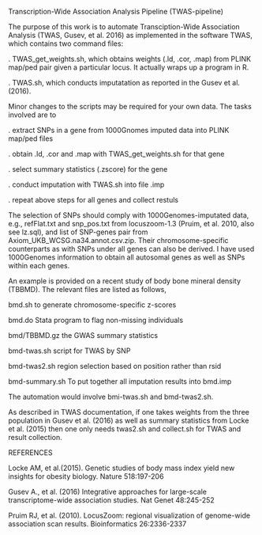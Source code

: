 Transcription-Wide Association Analysis Pipeline (TWAS-pipeline)

The purpose of this work is to automate Transciption-Wide Association Analysis (TWAS, Gusev, et al. 2016) as implemented in the software TWAS, which contains two command files:

.   TWAS_get_weights.sh, which obtains weights (.ld, .cor, .map) from PLINK map/ped pair given a particular locus. It actually wraps up a program in R.
                        
. TWAS.sh, which conducts imputatation as reported in the Gusev et al. (2016). 

Minor changes to the scripts may be required for your own data. The tasks involved are to  

. extract SNPs in a gene from 1000Gnomes imputed data into PLINK map/ped files

. obtain .ld, .cor and .map with TWAS_get_weights.sh for that gene

. select summary statistics (.zscore) for the gene

. conduct imputation with TWAS.sh into file .imp

. repeat above steps for all genes and collect restuls


The selection of SNPs should comply with 1000Genomes-imputated data, e.g., refFlat.txt and snp_pos.txt from locuszoom-1.3 (Pruim, et al. 2010, also see lz.sql), and list of SNP-genes pair from Axiom_UKB_WCSG.na34.annot.csv.zip. Their chromosome-specific counterparts as with SNPs under all genes can also be derived. I have used 1000Genomes information to obtain all autosomal genes as well as SNPs within each genes.

An example is provided on a recent study of body bone mineral density (TBBMD). The relevant files are listed as follows,

bmd.sh                  to generate chromosome-specific z-scores

bmd.do                  Stata program to flag non-missing individuals

bmd/TBBMD.gz            the GWAS summary statistics

bmd-twas.sh             script for TWAS by SNP

bmd-twas2.sh            region selection based on position rather than rsid

bmd-summary.sh          To put together all imputation results into bmd.imp

The automation would involve bmi-twas.sh and bmd-twas2.sh.

As described in TWAS documentation, if one takes weights from the three population in Gusev et al. (2016) as well as summary statistics from Locke et al. (2015) then one only needs twas2.sh and collect.sh for TWAS and result collection.


REFERENCES

Locke AM, et al.(2015). Genetic studies of body mass index yield new insights for obesity biology. Nature 518:197-206

Gusev A., et al. (2016) Integrative approaches for large-scale transcriptome-wide association studies. Nat Genet 48:245-252   

Pruim RJ, et al. (2010). LocusZoom: regional visualization of genome-wide association scan results. Bioinformatics 26:2336-2337
